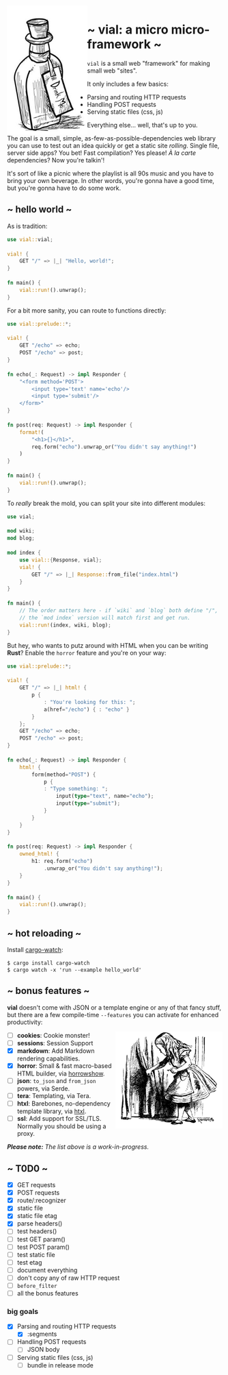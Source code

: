 <img src="./img/drink-me.jpeg" alt="Drink Me." align="left" height="300" />

# ~ vial: a micro micro-framework ~

`vial` is a small web "framework" for making small web "sites".

It only includes a few basics:

- Parsing and routing HTTP requests
- Handling POST requests
- Serving static files (css, js)

Everything else... well, that's up to you.

The goal is a small, simple, as-few-as-possible-dependencies web
library you can use to test out an idea quickly or get a static site
_rolling_. Single file, server side apps? You bet! Fast compilation?
Yes please! _À la carte_ dependencies? Now you're talkin'!

It's sort of like a picnic where the playlist is all 90s music and you
have to bring your own beverage. In other words, you're gonna have a
good time, but you're gonna have to do some work.

## ~ hello world ~

As is tradition:

```rust
use vial::vial;

vial! {
    GET "/" => |_| "Hello, world!";
}

fn main() {
    vial::run!().unwrap();
}
```

For a bit more sanity, you can route to functions directly:

```rust
use vial::prelude::*;

vial! {
    GET "/echo" => echo;
    POST "/echo" => post;
}

fn echo(_: Request) -> impl Responder {
    "<form method='POST'>
        <input type='text' name='echo'/>
        <input type='submit'/>
    </form>"
}

fn post(req: Request) -> impl Responder {
    format!(
        "<h1>{}</h1>",
        req.form("echo").unwrap_or("You didn't say anything!")
    )
}

fn main() {
    vial::run!().unwrap();
}
```

To _really_ break the mold, you can split your site into different
modules:

```rust
use vial;

mod wiki;
mod blog;

mod index {
    use vial::{Response, vial};
    vial! {
        GET "/" => |_| Response::from_file("index.html")
    }
}

fn main() {
    // The order matters here - if `wiki` and `blog` both define "/",
    // the `mod index` version will match first and get run.
    vial::run!(index, wiki, blog);
}
```

But hey, who wants to putz around with HTML when you can be writing
**Rust**? Enable the `horror` feature and you're on your way:

```rust
use vial::prelude::*;

vial! {
    GET "/" => |_| html! {
        p {
            : "You're looking for this: ";
            a(href="/echo") { : "echo" }
        }
    };
    GET "/echo" => echo;
    POST "/echo" => post;
}

fn echo(_: Request) -> impl Responder {
    html! {
        form(method="POST") {
            p {
            : "Type something: ";
                input(type="text", name="echo");
                input(type="submit");
            }
        }
    }
}

fn post(req: Request) -> impl Responder {
    owned_html! {
        h1: req.form("echo")
            .unwrap_or("You didn't say anything!");
    }
}

fn main() {
    vial::run!().unwrap();
}
```

## ~ hot reloading ~

Install [cargo-watch]:

    $ cargo install cargo-watch
    $ cargo watch -x 'run --example hello_world'

## ~ bonus features ~

**vial** doesn't come with JSON or a template engine or any of that
fancy stuff, but there are a few compile-time `--features` you can
activate for enhanced productivity:

<img src="./img/alice.jpeg" alt="Alice" align="right" width="250" />

- [ ] **cookies**: Cookie monster!
- [ ] **sessions**: Session Support
- [x] **markdown**: Add Markdown rendering capabilities.
- [x] **horror**: Small & fast macro-based HTML builder, via [horrowshow].
- [ ] **json**: `to_json` and `from_json` powers, via Serde.
- [ ] **tera**: Templating, via Tera.
- [ ] **htxl**: Barebones, no-dependency template library, via [htxl].
- [ ] **ssl**: Add support for SSL/TLS. Normally you should be using a
      proxy.

_**Please note:** The list above is a work-in-progress._

## ~ T0D0 ~

- [x] GET requests
- [x] POST requests
- [x] route/:recognizer
- [x] static file
- [x] static file etag
- [x] parse headers()
- [ ] test headers()
- [ ] test GET param()
- [ ] test POST param()
- [ ] test static file
- [ ] test etag
- [ ] document everything
- [ ] don't copy any of raw HTTP request
- [ ] `before_filter`
- [ ] all the bonus features

### big goals

- [x] Parsing and routing HTTP requests
    - [x] :segments
- [ ] Handling POST requests
    - [ ] JSON body
- [ ] Serving static files (css, js)
    - [ ] bundle in release mode

[cargo-watch]: https://crates.io/crates/cargo-watch
[horrowshow]: https://github.com/Stebalien/horrorshow-rs
[htxl]: https://github.com/xvxx/htxl
